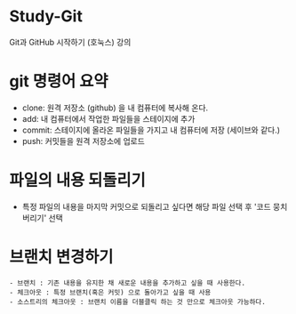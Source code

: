 # Study-Git
Git과 GitHub 시작하기 (호눅스) 강의

# git 명령어 요약
 - clone: 원격 저장소 (github) 을 내 컴퓨터에 복사해 온다.
 - add: 내 컴퓨터에서 작업한 파일들을 스테이지에 추가
 - commit: 스테이지에 올라온 파일들을 가지고 내 컴퓨터에 저장 (세이브와 같다.)
 - push: 커밋들을 원격 저장소에 업로드

# 파일의 내용 되돌리기
 - 특정 파일의 내용을 마지막 커밋으로 되돌리고 싶다면 해당 파일 선택 후 '코드 뭉치 버리기' 선택
 
# 브랜치 변경하기
    - 브랜치 : 기존 내용을 유지한 채 새로운 내용을 추가하고 싶을 때 사용한다.
    - 체크아웃 : 특정 브랜치(혹은 커밋) 으로 돌아가고 싶을 때 사용
    - 소스트리의 체크아웃 : 브랜치 이름을 더블클릭 하는 것 만으로 체크아웃 가능하다.


